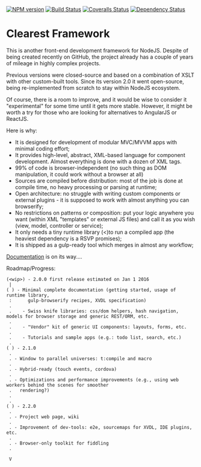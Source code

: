 [![NPM version][npm-image]][npm-url] [![Build Status][travis-image]][travis-url] [![Coveralls Status][coveralls-image]][coveralls-url] [![Dependency Status][depstat-image]][depstat-url]
# Clearest Framework

This is another front-end development framework for NodeJS.
Despite of being created recently on GitHub, the project already has a couple of years of mileage in highly complex projects.

Previous versions were closed-source and based on a combination of XSLT with other custom-built tools.
Since its version 2.0 it went open-source, being re-implemented from scratch to stay within NodeJS ecosystem.

Of course, there is a room to improve, and it would be wise to consider it "experimental" for some time until it gets more stable.
However, it might be worth a try for those who are looking for alternatives to AngularJS or ReactJS.

Here is why:
* It is designed for development of modular MVC/MVVM apps with minimal coding effort;
* It provides high-level, abstract, XML-based language for component development. Almost everything is done with a dozen of XML tags.
* 99% of code is browser-independent (no such thing as DOM manipulation, it could work without a browser at all)
* Sources are compiled before distribution: most of the job is done at compile time, no heavy processing or parsing at runtime;
* Open architecture: no struggle with writing custom components or external plugins - it is supposed to work with almost anything you can browserify;
* No restrictions on patterns or composition: put your logic anywhere you want (within XML "templates" or external JS files) and call it as you wish (view, model, controller or service);
* It only needs a tiny runtime library (<)to run a compiled app (the heaviest dependency is a RSVP promises);
* It is shipped as a gulp-ready tool which merges in almost any workflow;

[Documentation](doc/index.md) is on its way....

Roadmap/Progress:
```
(<wip>) - 2.0.0 first release estimated on Jan 1 2016
 |
( ) - Minimal complete documentation (getting started, usage of runtime library,
 :      gulp-browserify recipes, XVDL specification)
 .
 .    - Swiss knife libraries: css/dom helpers, hash navigation, models for browser storage and generic REST/ORM, etc.
 .
 .    - "Vendor" kit of generic UI components: layouts, forms, etc.
 .
 .    - Tutorials and sample apps (e.g.: todo list, search, etc.)
 .
( ) - 2.1.0
 .
 . - Window to parallel universes: t:compile and macro
 .
 . - Hybrid-ready (touch events, cordova)
 .
 . - Optimizations and performance improvements (e.g., using web workers behind the scenes for smoother
 .	 rendering?)
 .
 .
( ) - 2.2.0
 .
 . - Project web page, wiki
 .
 . - Improvement of dev-tools: e2e, sourcemaps for XVDL, IDE plugins, etc.
 .
 . - Browser-only toolkit for fiddling
 .

 V
```

[npm-url]: https://www.npmjs.com/package/clearest
[npm-image]: https://badge.fury.io/js/clearest.svg
[travis-url]: https://travis-ci.org/m0nzderr/clearest
[travis-image]: https://img.shields.io/travis/m0nzderr/clearest/master.svg
[coveralls-url]:  https://coveralls.io/github/m0nzderr/clearest
[coveralls-image]: https://img.shields.io/coveralls/m0nzderr/clearest/master.svg
[depstat-url]: https://david-dm.org/m0nzderr/clearest/master
[depstat-image]: https://david-dm.org/m0nzderr/clearest/master.svg
